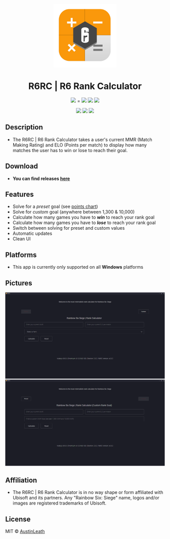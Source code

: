 
<p align="center">
  <img src="assets/images/r6rc-icon.png" width="200"/>
  <h1 align="center">R6RC | R6 Rank Calculator</h3>
  <p align="center">
    <img src="https://img.shields.io/github/release/austinleath/mmrcalculator.svg" />
    = <img src="https://img.shields.io/github/downloads/austinleath/mmrcalculator/latest/total.svg" />
      <a href="https://www.paypal.com/cgi-bin/webscr?cmd=_s-xclick&hosted_button_id=3NS3ZERCW9GD8">
      <img src="https://img.shields.io/badge/Donate-PayPal-green.svg"/></a>
      <img src="https://img.shields.io/david/austinleath/mmrcalculator.svg" />
  </p>
  <p align="center">
    <img src="https://img.shields.io/github/downloads/AustinLeath/mmrcalculator/total.svg" />
    <img src="https://img.shields.io/github/license/austinleath/mmrcalculator.svg" />
    <img src="http://hits.dwyl.io/austinleath/mmrcalculator.svg" />
  </p>
</p>

## Description
- The R6RC | R6 Rank Calculator takes a user's current MMR (Match Making Rating) and ELO (Points per match) to display how many matches the user has to win or lose to reach their goal.

## Download
- **You can find releases <u>[here](https://www.github.com/austinleath/mmrcalculator/releases)**</u>

## Features
- Solve for a <i>preset</i> goal (see <u>[points chart](https://github.com/AustinLeath/mmrcalculator/blob/master/home/images/ranks.jpg)</u>)
- Solve for <i>custom</i> goal (anywhere between 1,300 & 10,000)
- Calculate how many games you have to <i>**win**</i> to reach your rank goal
- Calculate how many games you have to <i>**lose**</i> to reach your rank goal
- Switch between solving for preset and custom values
- Automatic updates
- Clean UI

## Platforms
- This app is currently only supported on all **Windows** platforms

## Pictures
 ![rmpic1.png](home/images/rmpic1.PNG)
 ![rmpic2.png](home/images/rmpic2.PNG)

## Affiliation
- The R6RC | R6 Rank Calculator is in no way shape or form affiliated with Ubisoft and its partners. Any "Rainbow Six: Siege" name, logos and/or images are registered trademarks of Ubisoft.

## License
MIT © <u>[AustinLeath](https://github.com/AustinLeath/mmrcalculator/blob/master/LICENSE)</u>
